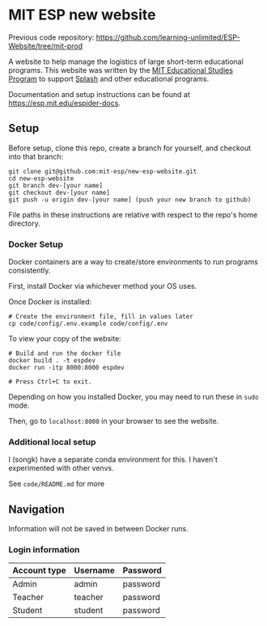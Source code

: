 # MIT ESP new website
Previous code repository: https://github.com/learning-unlimited/ESP-Website/tree/mit-prod

A website to help manage the logistics of large short-term educational programs. This website was written by the [MIT Educational Studies Program](https://esp.mit.edu) to support [Splash](https://esp.mit.edu/learn/Splash) and other educational programs.

Documentation and setup instructions can be found at https://esp.mit.edu/espider-docs.

## Setup

Before setup, clone this repo, create a branch for yourself, and checkout into that branch:

```
git clone git@github.com:mit-esp/new-esp-website.git
cd new-esp-website
git branch dev-[your name]
git checkout dev-[your name]
git push -u origin dev-[your name] (push your new branch to github)
```

File paths in these instructions are relative with respect to the repo's home directory.

### Docker Setup
Docker containers are a way to create/store environments to run programs consistently.

First, install Docker via whichever method your OS uses.

Once Docker is installed:
```
# Create the environment file, fill in values later
cp code/config/.env.example code/config/.env
```

To view your copy of the website:
```
# Build and run the docker file
docker build . -t espdev
docker run -itp 8000:8000 espdev

# Press Ctrl+C to exit.
```
Depending on how you installed Docker, you may need to run these in `sudo` mode.

Then, go to `localhost:8000` in your browser to see the website.

### Additional local setup
I (songk) have a separate conda environment for this. I haven't experimented with other venvs. 

See `code/README.md` for more

## Navigation
Information will not be saved in between Docker runs.

### Login information
Account type | Username | Password
-------------|----------|----------
   Admin     | admin    | password
   Teacher   | teacher  | password
   Student   | student  | password


